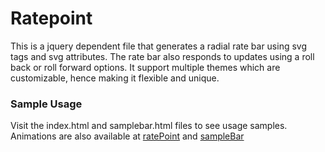 # Ratepoint
This is a jquery dependent file that generates a radial rate bar using svg tags and svg attributes. The rate bar also responds to updates using a roll back or roll forward options. It support multiple themes which are customizable, hence making it flexible and unique. 

### Sample Usage
Visit the index.html and samplebar.html files to see usage samples. Animations are also available at [ratePoint](https://htmlpreview.github.io/?https://github.com/teymzz/ratepoint/blob/master/index.html) and [sampleBar](https://htmlpreview.github.io/?https://github.com/teymzz/ratepoint/blob/master/samplebar.html)
